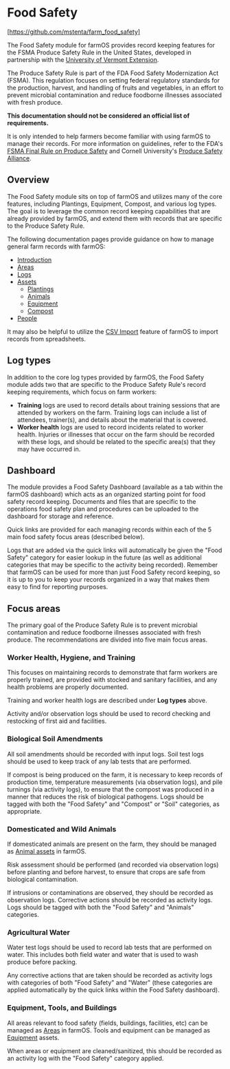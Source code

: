 # Food Safety

[https://github.com/mstenta/farm_food_safety]

The Food Safety module for farmOS provides record keeping features for the
FSMA Produce Safety Rule in the United States, developed in
partnership with the [University of Vermont Extension].

The Produce Safety Rule is part of the FDA Food Safety Modernization Act
(FSMA). This regulation focuses on setting federal regulatory standards for the
production, harvest, and handling of fruits and vegetables, in an effort to
prevent microbial contamination and reduce foodborne illnesses associated with
fresh produce.

**This documentation should not be considered an official list of requirements.**

It is only intended to help farmers become familiar with using farmOS to manage
their records. For more information on guidelines, refer to the FDA's
[FSMA Final Rule on Produce Safety] and Cornell University's
[Produce Safety Alliance].

## Overview

The Food Safety module sits on top of farmOS and utilizes many of the core
features, including Plantings, Equipment, Compost, and various log types. The
goal is to leverage the common record keeping capabilities that are already
provided by farmOS, and extend them with records that are specific to the
Produce Safety Rule.

The following documentation pages provide guidance on how to manage general
farm records with farmOS:

* [Introduction]
* [Areas]
* [Logs]
* [Assets]
    * [Plantings]
    * [Animals]
    * [Equipment]
    * [Compost]
* [People]

It may also be helpful to utilize the [CSV Import] feature of farmOS to import
records from spreadsheets.

## Log types

In addition to the core log types provided by farmOS, the Food Safety module
adds two that are specific to the Produce Safety Rule's record keeping
requirements, which focus on farm workers:

* **Training** logs are used to record details about training sessions that are
  attended by workers on the farm. Training logs can include a list of
  attendees, trainer(s), and details about the material that is covered.
* **Worker health** logs are used to record incidents related to worker health.
  Injuries or illnesses that occur on the farm should be recorded with these
  logs, and should be related to the specific area(s) that they may have
  occurred in.

## Dashboard

The module provides a Food Safety Dashboard (available as a tab within the
farmOS dashboard) which acts as an organized starting point for food safety
record keeping. Documents and files that are specific to the operations food
safety plan and procedures can be uploaded to the dashboard for storage and
reference.

Quick links are provided for each managing records within each of the 5 main
food safety focus areas (described below).

Logs that are added via the quick links will automatically be given the
"Food Safety" category for easier lookup in the future (as well as additional
categories that may be specific to the activity being recorded). Remember that
farmOS can be used for more than just Food Safety record keeping, so it is up
to you to keep your records organized in a way that makes them easy to find for
reporting purposes.

## Focus areas

The primary goal of the Produce Safety Rule is to prevent microbial
contamination and reduce foodborne illnesses associated with fresh produce. The
recommendations are divided into five main focus areas.

### Worker Health, Hygiene, and Training

This focuses on maintaining records to demonstrate that farm workers are
properly trained, are provided with stocked and sanitary facilities, and any
health problems are properly documented.

Training and worker health logs are described under **Log types** above.

Activity and/or observation logs should be used to record checking and
restocking of first aid and facilities.

### Biological Soil Amendments

All soil amendments should be recorded with input logs. Soil test logs should
be used to keep track of any lab tests that are performed.

If compost is being produced on the farm, it is necessary to keep records of
production time, temperature measurements (via observation logs), and pile
turnings (via activity logs), to ensure that the compost was produced in a
manner that reduces the risk of biological pathogens. Logs should be tagged
with both the "Food Safety" and "Compost" or "Soil" categories, as appropriate.

### Domesticated and Wild Animals

If domesticated animals are present on the farm, they should be managed as
[Animal assets] in farmOS.

Risk assessment should be performed (and recorded via observation logs) before
planting and before harvest, to ensure that crops are safe from biological
contamination.

If intrusions or contaminations are observed, they should be recorded as
observation logs. Corrective actions should be recorded as activity logs. Logs
should be tagged with both the "Food Safety" and "Animals" categories.

### Agricultural Water

Water test logs should be used to record lab tests that are performed on water.
This includes both field water and water that is used to wash produce before
packing.

Any corrective actions that are taken should be recorded as activity logs with
categories of both "Food Safety" and "Water" (these categories are applied
automatically by the quick links within the Food Safety dashboard).

### Equipment, Tools, and Buildings

All areas relevant to food safety (fields, buildings, facilities, etc) can be
managed as [Areas] in farmOS. Tools and equipment can be managed as [Equipment]
assets.

When areas or equipment are cleaned/sanitized, this should be recorded as an
activity log with the "Food Safety" category applied.

[University of Vermont Extension]: https://www.uvm.edu/extension
[FSMA Final Rule on Produce Safety]: https://www.fda.gov/Food/GuidanceRegulation/FSMA/ucm334114.htm
[Produce Safety Alliance]: https://producesafetyalliance.cornell.edu
[https://github.com/mstenta/farm_food_safety]: https://github.com/mstenta/farm_food_safety
[Introduction]: /guide
[Areas]: /guide/areas
[Logs]: /guide/logs
[Assets]: /guide/assets
[Plantings]: /guide/assets/plantings
[Animals]: /guide/assets/animals
[Equipment]: /guide/assets/equipment
[Compost]: /guide/assets/compost
[People]: /guide/people
[CSV Import]: /guide/import
[Animal assets]: /guide/assets/animals

